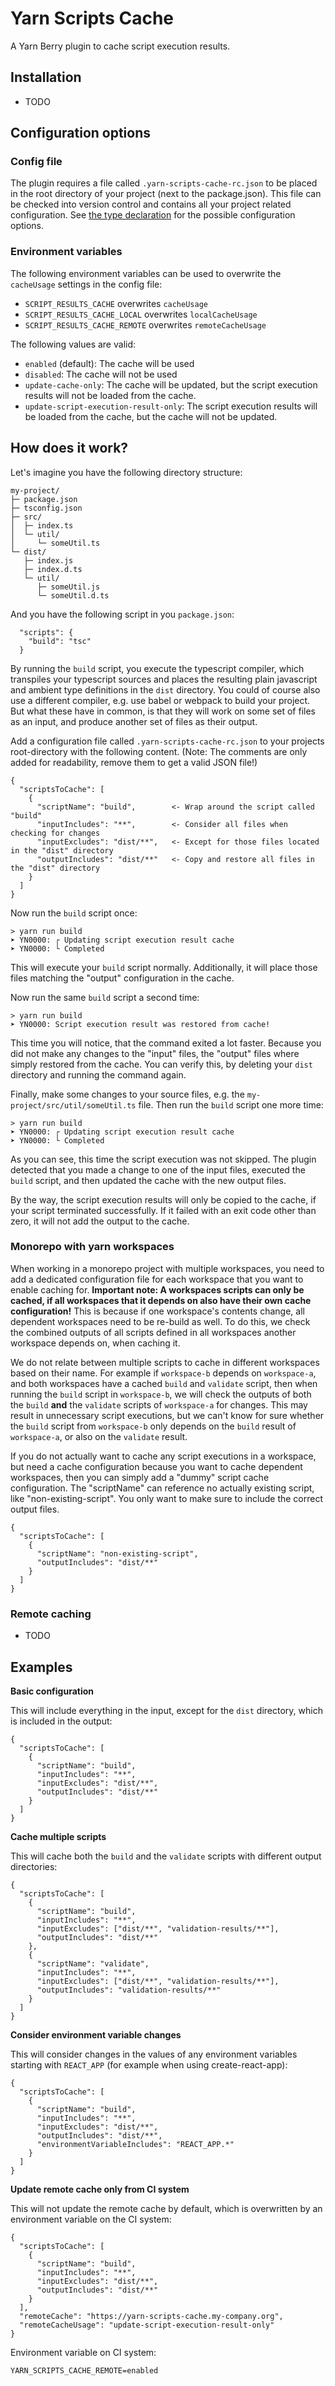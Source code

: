 # Yarn Scripts Cache

A Yarn Berry plugin to cache script execution results.

## Installation

* TODO

## Configuration options

### Config file

The plugin requires a file called `.yarn-scripts-cache-rc.json` to be placed in the root directory of your project (next to the package.json).
This file can be checked into version control and contains all your project related configuration.
See [the type declaration](yarn-plugin-scripts-cache/src/config.ts) for the possible configuration options.

### Environment variables

The following environment variables can be used to overwrite the `cacheUsage` settings in the config file:
* `SCRIPT_RESULTS_CACHE` overwrites `cacheUsage`
* `SCRIPT_RESULTS_CACHE_LOCAL` overwrites `localCacheUsage`
* `SCRIPT_RESULTS_CACHE_REMOTE` overwrites `remoteCacheUsage`

The following values are valid:
* `enabled` (default): The cache will be used
* `disabled`: The cache will not be used
* `update-cache-only`: The cache will be updated, but the script execution results will not be loaded from the cache.
* `update-script-execution-result-only`: The script execution results will be loaded from the cache, but the cache will not be updated.

## How does it work?

Let's imagine you have the following directory structure:
```
my-project/
├─ package.json
├─ tsconfig.json
├─ src/
│  ├─ index.ts
│  └─ util/
│     └─ someUtil.ts
└─ dist/
   ├─ index.js
   ├─ index.d.ts
   └─ util/
      ├─ someUtil.js
      └─ someUtil.d.ts
```

And you have the following script in you `package.json`:
```
  "scripts": {
    "build": "tsc"
  }
```

By running the `build` script, you execute the typescript compiler, which transpiles your typescript sources and places the resulting plain javascript and ambient type definitions in the `dist` directory.
You could of course also use a different compiler, e.g. use babel or webpack to build your project.
But what these have in common, is that they will work on some set of files as an input, and produce another set of files as their output.

Add a configuration file called `.yarn-scripts-cache-rc.json` to your projects root-directory with the following content.
(Note: The comments are only added for readability, remove them to get a valid JSON file!)
```
{
  "scriptsToCache": [
    {
      "scriptName": "build",        <- Wrap around the script called "build"
      "inputIncludes": "**",        <- Consider all files when checking for changes
      "inputExcludes": "dist/**",   <- Except for those files located in the "dist" directory
      "outputIncludes": "dist/**"   <- Copy and restore all files in the "dist" directory
    }
  ]
}
```

Now run the `build` script once:
```
> yarn run build
➤ YN0000: ┌ Updating script execution result cache
➤ YN0000: └ Completed
```
This will execute your `build` script normally.
Additionally, it will place those files matching the "output" configuration in the cache.

Now run the same `build` script a second time:
```
> yarn run build
➤ YN0000: Script execution result was restored from cache!
```
This time you will notice, that the command exited a lot faster.
Because you did not make any changes to the "input" files, the "output" files where simply restored from the cache.
You can verify this, by deleting your `dist` directory and running the command again.

Finally, make some changes to your source files, e.g. the `my-project/src/util/someUtil.ts` file.
Then run the `build` script one more time:
```
> yarn run build
➤ YN0000: ┌ Updating script execution result cache
➤ YN0000: └ Completed
```
As you can see, this time the script execution was not skipped.
The plugin detected that you made a change to one of the input files, executed the `build` script, and then updated the cache with the new output files.

By the way, the script execution results will only be copied to the cache, if your script terminated successfully.
If it failed with an exit code other than zero, it will not add the output to the cache.

### Monorepo with yarn workspaces

When working in a monorepo project with multiple workspaces, you need to add a dedicated configuration file for each workspace that you want to enable caching for.
**Important note: A workspaces scripts can only be cached, if all workspaces that it depends on also have their own cache configuration!**
This is because if one workspace's contents change, all dependent workspaces need to be re-build as well.
To do this, we check the combined outputs of all scripts defined in all workspaces another workspace depends on, when caching it.

We do not relate between multiple scripts to cache in different workspaces based on their name.
For example if `workspace-b` depends on `workspace-a`, and both workspaces have a cached `build` and `validate` script, then when running the `build` script in `workspace-b`, we will check the outputs of both the `build` **and** the `validate` scripts of `workspace-a` for changes.
This may result in unnecessary script executions, but we can't know for sure whether the `build` script from `workspace-b` only depends on the `build` result of `workspace-a`, or also on the `validate` result.

If you do not actually want to cache any script executions in a workspace, but need a cache configuration because you want to cache dependent workspaces, then you can simply add a "dummy" script cache configuration.
The "scriptName" can reference no actually existing script, like "non-existing-script".
You only want to make sure to include the correct output files.
```
{
  "scriptsToCache": [
    {
      "scriptName": "non-existing-script",
      "outputIncludes": "dist/**"
    }
  ]
}
```

### Remote caching

* TODO

## Examples

**Basic configuration**

This will include everything in the input, except for the `dist` directory, which is included in the output:
```
{
  "scriptsToCache": [
    {
      "scriptName": "build",
      "inputIncludes": "**",
      "inputExcludes": "dist/**",
      "outputIncludes": "dist/**"
    }
  ]
}
```

**Cache multiple scripts**

This will cache both the `build` and the `validate` scripts with different output directories:
```
{
  "scriptsToCache": [
    {
      "scriptName": "build",
      "inputIncludes": "**",
      "inputExcludes": ["dist/**", "validation-results/**"],
      "outputIncludes": "dist/**"
    },
    {
      "scriptName": "validate",
      "inputIncludes": "**",
      "inputExcludes": ["dist/**", "validation-results/**"],
      "outputIncludes": "validation-results/**"
    }
  ]
}
```

**Consider environment variable changes**

This will consider changes in the values of any environment variables starting with `REACT_APP` (for example when using create-react-app):
```
{
  "scriptsToCache": [
    {
      "scriptName": "build",
      "inputIncludes": "**",
      "inputExcludes": "dist/**",
      "outputIncludes": "dist/**",
      "environmentVariableIncludes": "REACT_APP.*"
    }
  ]
}
```

**Update remote cache only from CI system**

This will not update the remote cache by default, which is overwritten by an environment variable on the CI system: 
```
{
  "scriptsToCache": [
    {
      "scriptName": "build",
      "inputIncludes": "**",
      "inputExcludes": "dist/**",
      "outputIncludes": "dist/**"
    }
  ],
  "remoteCache": "https://yarn-scripts-cache.my-company.org",
  "remoteCacheUsage": "update-script-execution-result-only"
}
```
Environment variable on CI system:
```
YARN_SCRIPTS_CACHE_REMOTE=enabled
```

